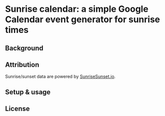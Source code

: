# Sunrise calendar: a simple Google Calendar event generator for sunrise times

## Background

## Attribution

Sunrise/sunset data are powered by [SunriseSunset.io](https://sunrisesunset.io/).

## Setup & usage

## License
